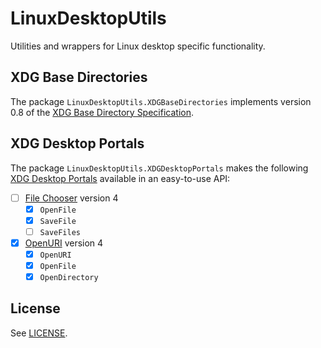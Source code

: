 # LinuxDesktopUtils

Utilities and wrappers for Linux desktop specific functionality.

## XDG Base Directories

The package `LinuxDesktopUtils.XDGBaseDirectories` implements version 0.8 of the [XDG Base Directory Specification](https://specifications.freedesktop.org/basedir-spec/basedir-spec-latest.html).

## XDG Desktop Portals

The package `LinuxDesktopUtils.XDGDesktopPortals` makes the following [XDG Desktop Portals](https://flatpak.github.io/xdg-desktop-portal/docs/api-reference.html) available in an easy-to-use API:

- [ ] [File Chooser](https://flatpak.github.io/xdg-desktop-portal/docs/doc-org.freedesktop.portal.FileChooser.html) version 4
  - [x] `OpenFile`
  - [x] `SaveFile`
  - [ ] `SaveFiles`
- [x] [OpenURI](https://flatpak.github.io/xdg-desktop-portal/docs/doc-org.freedesktop.portal.OpenURI.html) version 4
  - [x] `OpenURI`
  - [x] `OpenFile`
  - [x] `OpenDirectory`

## License

See [LICENSE](./LICENSE).

